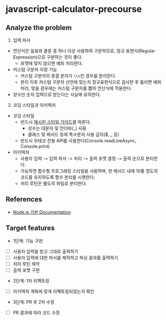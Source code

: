 # javascript-calculator-precourse

## Analyze the problem

1. 입력 파서

- 연산식은 쉼표와 콜론 중 하나 이상 사용하여 구분하므로, 정규 표현식(Regular Expression)으로 구분하는 것이 좋다.
  - 포맷에 맞지 않으면 예외 처리한다.
- 커스텀 구분자 지정 기능
  - 커스텀 구분자의 종결 문자가 `\\n`인 경우를 분리한다.
  - 분리 이후 커스텀 구분자 선언에 맞는지 정규표현식으로 검사한 후 틀리면 예외 처리, 맞을 경우에는 커스텀 구분자를 뽑아 연산식에 적용한다.
- 양수만 숫자 입력으로 받는다는 사실에 유의한다.

2. 코딩 스타일과 아키텍처

- 코딩 스타일
  - 반드시 [제시된 스타일 가이드](https://github.com/woowacourse/woowacourse-docs/tree/main/styleguide/javascript)를 따른다.
    - 상수는 대문자 및 언더바(\_) 사용
    - 클래스 및 메서드 등에 특수문자 사용 금지($, \_ 등)
  - 반드시 우테코 전용 API를 사용한다(Console.readLineAsync, Console.print)
- 아키텍처
  - 사용자 입력 -> 입력 파서 -> 처리 -> 출력 포맷 결정 -> 출력 순으로 분리한다.
  - 가능하면 함수형 프로그래밍 스타일을 사용하며, 한 메서드 내에 10줄 정도의 코드를 유지하도록 함수 분리를 시행한다.
  - 처리 루틴은 별도의 파일로 분리한다.

## References

- [Node.js 기본 Documentation](https://nodejs.org/docs/latest/api/)

## Target features

- 1단계: 기능 구현

* [ ] 사용자 입력을 받고 그대로 출력하기
* [ ] 사용자 입력에 대한 파서를 제작하고 파싱 결과를 출력하기
* [ ] 처리 루틴 제작
* [ ] 출력 포맷 구현

- 2단계: 1차 리팩토링

* [ ] 아키텍처 계획에 맞게 리팩토링되었는지 확인

- 3단계: PR 후 2차 수정

* [ ] PR 결과에 따라 코드 수정
